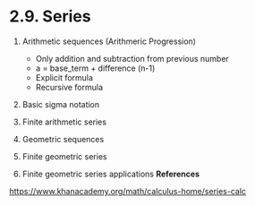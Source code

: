 # 2.9. Series

1. Arithmetic sequences (Arithmeric Progression)

   - Only addition and subtraction from previous number
   - a = base_term + difference (n-1)
   - Explicit formula
   - Recursive formula

2. Basic sigma notation
3. Finite arithmetic series
4. Geometric sequences
5. Finite geometric series
6. Finite geometric series applications **References**

<https://www.khanacademy.org/math/calculus-home/series-calc>
